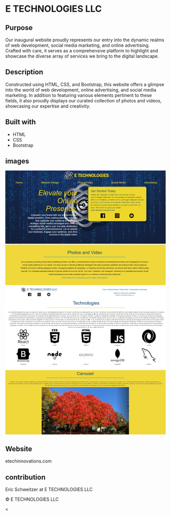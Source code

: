 # E TECHNOLOGIES LLC

## Purpose

Our inaugural website proudly represents our entry into the dynamic realms of web development, social media marketing, and online advertising. Crafted with care, it serves as a comprehensive platform to highlight and showcase the diverse array of services we bring to the digital landscape.


## Description

Constructed using HTML, CSS, and Bootstrap, this website offers a glimpse into the world of web development, online advertising, and social media marketing. In addition to featuring various elements pertinent to these fields, it also proudly displays our curated collection of photos and videos, showcasing our expertise and creativity.

## Built with
<!-- use all the head links here -->
* HTML
* CSS
* Bootstrap


## images

![](./assets/images/etech%20hompage.png)
![](./assets/images/etech%20homefooter.png)
![](./assets/images/etech%20icons.png)
![](./assets/images/etech%20tree%20carousel.png)



## Website
  etechinnovations.com

## contribution
Eric Schweitzer at E TECHNOLOGIES LLC

&copy; E TECHNOLOGIES LLC

<

 <!-- web page
       
        -add video add to youtube or page?
       -make sure to delete all images not being used....check again deleted a bunch 4-4
       
        -need navbars to be responsive*******************
        -add row of hover effects not nesiccarilly buttons
        
        
       -buy godaddy plan 


<!-- https://freefrontend.com/css-hover-effects/page/3/ -->


<!-- do I need aon all pages******************************** -->
   <!-- <script type="text/javascript">
      function googleTranslateElementInit() {
        new google.translate.TranslateElement(
          { pageLanguage: 'en' },
          'google_translate_element'
        );
      }
    </script>

    <div id="google_translate_element"></div> -->